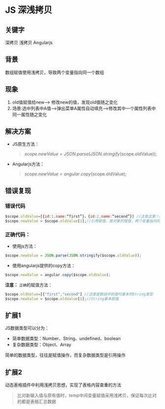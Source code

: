 # JS 深浅拷贝

## 关键字
深拷贝 浅拷贝 Angularjs 
    
## 背景
数组赋值使用浅拷贝，导致两个变量指向同一个数组
    
## 现象
1. old值赋值给new--> 修改new的值，发现old值随之变化
2. 场景:选中列表中A值-->弹出菜单A属性自动填充-->修改其中一个属性列表中同一属性随之变化

## 解决方案
- JS原生方法：
  > $scope.newValue = JSON.parse(JSON.stringify($scope.oldValue));
- Angularjs方法：
  > $scope.newValue = angular.copy($scope.oldValue);
    
## 错误复现
### 错误代码
```javascript
$scope.oldValue=[{id:1,name:“first”}，{id:2,name:“second”}] //注意这里！数组中的每个值都是对象
$scope.newValue = $scope.oldValue[1];//引用赋值，是对象的赋值，两个变量指向同一个区域，浅拷贝
```   

### 正确代码：
- 使用js方法：
```javascript
$scope.newValue = JSON.parse(JSON.stringify($scope.oldValue));
``` 
- 使用angularjs提供的copy方法： 
```javascript
$scope.newValue = angular.copy($scope.oldValue);
``` 
**注意：**
`正确`的赋值方法：
```javascript
$scope.oldValue=[{"first","second"] //这里是数组中的值时基本的String类型
$scope.newValue = $scope.oldValue[1];//String基本赋值
```   
## 扩展1
JS数据类型可以分为：
- 简单数据类型：Number、String、undefined、boolean
- 复杂数据类型：Object、Array

简单的数据类型，往往是赋值操作，而复杂数据类型是引用操作

## 扩展2
动态表格插件中利用浅拷贝思想，实现了表格内容查重的方法
> 比对新输入值与原有值时，temp中间变量赋值采用浅拷贝，保证每次比对的都是表格汇总数据


